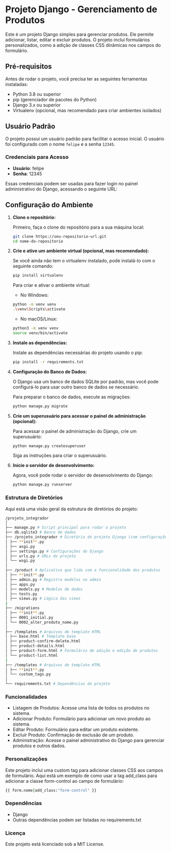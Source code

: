 # Projeto Django - Gerenciamento de Produtos

Este é um projeto Django simples para gerenciar produtos. Ele permite adicionar, listar, editar e excluir produtos. O projeto inclui formulários personalizados, como a adição de classes CSS dinâmicas nos campos do formulário.

## Pré-requisitos

Antes de rodar o projeto, você precisa ter as seguintes ferramentas instaladas:

- Python 3.8 ou superior
- pip (gerenciador de pacotes do Python)
- Django 3.x ou superior
- Virtualenv (opcional, mas recomendado para criar ambientes isolados)

## Usuário Padrão

O projeto possui um usuário padrão para facilitar o acesso inicial. O usuário foi configurado com o nome `felipe` e a senha `12345`.

### Credenciais para Acesso

- **Usuário**: felipe
- **Senha**: 12345

Essas credenciais podem ser usadas para fazer login no painel administrativo do Django, acessando o seguinte URL:

## Configuração do Ambiente

1. **Clone o repositório:**

   Primeiro, faça o clone do repositório para a sua máquina local:

   ```bash
   git clone https://seu-repositorio-url.git
   cd nome-do-repositorio
   ```

2. **Crie e ative um ambiente virtual (opcional, mas recomendado):**

   Se você ainda não tem o virtualenv instalado, pode instalá-lo com o seguinte comando:

   ```bash
   pip install virtualenv
   ```

   Para criar e ativar o ambiente virtual:

   - No Windows:

   ```bash
   python -m venv venv
   .\venv\Scripts\activate
   ```

   - No macOS/Linux:

   ```bash
   python3 -m venv venv
   source venv/bin/activate
   ```

3. **Instale as dependências:**

   Instale as dependências necessárias do projeto usando o pip:

   ```bash
   pip install -r requirements.txt
   ```

4. **Configuração do Banco de Dados:**

   O Django usa um banco de dados SQLite por padrão, mas você pode configurá-lo para usar outro banco de dados se necessário.

   Para preparar o banco de dados, execute as migrações:

   ```bash
   python manage.py migrate
   ```

5. **Crie um superusuário para acessar o painel de administração (opcional):**

   Para acessar o painel de administração do Django, crie um superusuário:

   ```bash
   python manage.py createsuperuser
   ```

   Siga as instruções para criar o superusuário.
   <br>

6. **Inicie o servidor de desenvolvimento:**

   Agora, você pode rodar o servidor de desenvolvimento do Django:

   ```bash
   python manage.py runserver
   ```

### Estrutura de Diretórios

Aqui está uma visão geral da estrutura de diretórios do projeto:

```bash
/projeto_integrador
│
├── manage.py # Script principal para rodar o projeto
├── db.sqlite3 # Banco de dados
├── /projeto_integrador # Diretório do projeto Django (com configurações e URLs)
│ ├── **init**.py
│ ├── asgi.py
│ ├── settings.py # Configurações do Django
│ ├── urls.py # URLs do projeto
│ └── wsgi.py
│
├── /product # Aplicativo que lida com a funcionalidade dos produtos
│ ├── **init**.py
│ ├── admin.py # Registra modelos no admin
│ ├── apps.py
│ ├── models.py # Modelos de dados
│ ├── tests.py
│ ├── views.py # Lógica das views
|
├── /migrations
│ ├── **init**.py
│ ├── 0001_initial.py
│ └── 0002_alter_produto_nome.py
│
├── /templates # Arquivos de template HTML
│ ├── base.html # Template base
│ ├── product-confirm-delete.html
│ ├── product-details.html
│ ├── product-form.html # Formulário de adição e edição de produtos
│ └── product-list.html
|
├── /templates # Arquivos de template HTML
│ ├── **init**.py
│ └── custom_tags.py
│
└── requirements.txt # Dependências do projeto
```

### Funcionalidades

- Listagem de Produtos: Acesse uma lista de todos os produtos no sistema.
- Adicionar Produto: Formulário para adicionar um novo produto ao sistema.
- Editar Produto: Formulário para editar um produto existente.
- Excluir Produto: Confirmação de exclusão de um produto.
- Administração: Acesse o painel administrativo do Django para gerenciar produtos e outros dados.

### Personalizações

Este projeto inclui uma custom tag para adicionar classes CSS aos campos de formulário. Aqui está um exemplo de como usar a tag add_class para adicionar a classe form-control ao campo de formulário:

```bash
{{ form.nome|add_class:"form-control" }}
```

### Dependências

- Django
- Outras dependências podem ser listadas no requirements.txt

### Licença

Este projeto está licenciado sob a MIT License.
